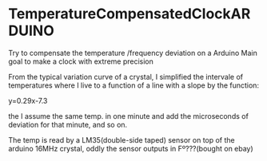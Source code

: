 # TemperatureCompensatedClockARDUINO

Try to compensate the temperature /frequency deviation on a Arduino 
Main goal to make a clock with extreme precision


From the typical variation curve of a crystal, I simplified the intervale of temperatures 
where I live to a function of a line with a slope by the function: 

y=0.29x-7.3

the I assume the same temp. in one minute and add the microseconds of deviation for that minute, and so on.

The temp is read by a LM35(double-side taped) sensor on top of the arduino 16MHz crystal, oddly the sensor outputs in Fº???(bought on ebay)
